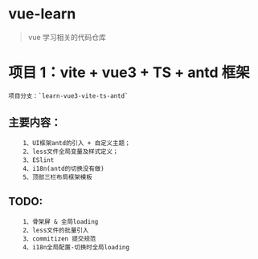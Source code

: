 # vue-learn

> vue 学习相关的代码仓库

# 项目 1：vite + vue3 + TS + antd 框架

    项目分支：`learn-vue3-vite-ts-antd`

   ## 主要内容：

        1、UI框架antd的引入 + 自定义主题；
        2、less文件全局变量及样式定义；
        3、ESlint
        4、i18n(antd的切换没有做)
        5、顶部三栏布局框架模板

   ## TODO:

        1、骨架屏 & 全局loading
        2、less文件的批量引入
        3、commitizen 提交规范
        4、i18n全局配置-切换时全局loading
